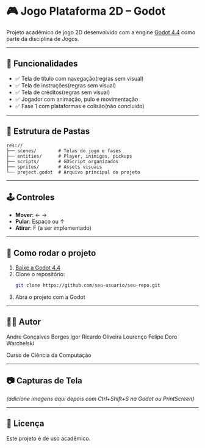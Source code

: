 # 🎮 Jogo Plataforma 2D – Godot

Projeto acadêmico de jogo 2D desenvolvido com a engine [Godot 4.4](https://godotengine.org/) como parte da disciplina de Jogos.

---

## 📌 Funcionalidades

- ✅ Tela de título com navegação(regras sem visual)
- ✅ Tela de instruções(regras sem visual)
- ✅ Tela de créditos(regras sem visual)
- ✅ Jogador com animação, pulo e movimentação
- ✅ Fase 1 com plataformas e colisão(não concluido)

---

## 📂 Estrutura de Pastas

```
res://
├── scenes/        # Telas do jogo e fases
├── entities/      # Player, inimigos, pickups
├── scripts/       # GDScript organizados
├── sprites/       # Assets visuais
└── project.godot  # Arquivo principal do projeto
```

---

## 🕹️ Controles

- **Mover**: ← →  
- **Pular**: Espaço ou ↑  
- **Atirar**: F (a ser implementado)

---

## 🚀 Como rodar o projeto

1. [Baixe a Godot 4.4](https://godotengine.org/download)
2. Clone o repositório:
   ```bash
   git clone https://github.com/seu-usuario/seu-repo.git
   ```
3. Abra o projeto com a Godot

---

## 👨‍💻 Autor
Andre Gonçalves Borges
Igor Ricardo Oliveira Lourenço 
Felipe Doro Warchelski

Curso de Ciência da Computação

---

## 📷 Capturas de Tela

*(adicione imagens aqui depois com Ctrl+Shift+S na Godot ou PrintScreen)*

---

## 📝 Licença

Este projeto é de uso acadêmico.
